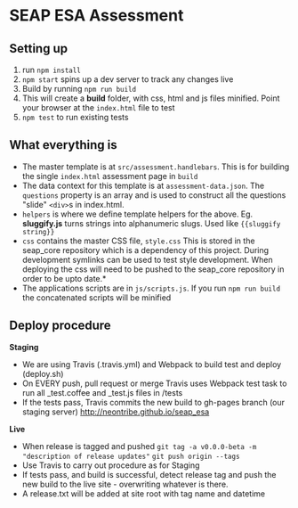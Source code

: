# SEAP ESA Assessment

## Setting up

1. run `npm install`
2. `npm start` spins up a dev server to track any changes live
3. Build by running `npm run build`
4. This will create a **build** folder, with css, html and js files minified. Point your browser at the `index.html` file to test
5. `npm test` to run existing tests

## What everything is

* The master template is at `src/assessment.handlebars`. This is for building the single `index.html` assessment page in `build`
* The data context for this template is at `assessment-data.json`. The `questions` property is an array and is used to construct all the questions "slide" `<div>`s in index.html.
* `helpers` is where we define template helpers for the above. Eg. **sluggify.js** turns strings into alphanumeric slugs. Used like `{{sluggify string}}`
* `css` contains the master CSS file, `style.css` This is stored in the seap_core repository which is a dependency of this project. During development symlinks can be used to test style development. When deploying the css will need to be pushed to the seap_core repository in order to be upto date.*
* The applications scripts are in `js/scripts.js`. If you run `npm run build` the concatenated scripts will be minified

## Deploy procedure

__Staging__
* We are using Travis (.travis.yml) and Webpack to build test and deploy (deploy.sh)
* On EVERY push, pull request or merge Travis uses Webpack test task to run all _test.coffee and _test.js files in /tests
* If the tests pass, Travis commits the new build to gh-pages branch (our staging server) http://neontribe.github.io/seap_esa

__Live__
* When release is tagged and pushed
`git tag -a v0.0.0-beta -m "description of release updates"`
`git push origin --tags`
* Use Travis to carry out procedure as for Staging
* If tests pass, and build is successful, detect release tag and push the new build to the live site - overwriting whatever is there.
* A release.txt will be added at site root with tag name and datetime
